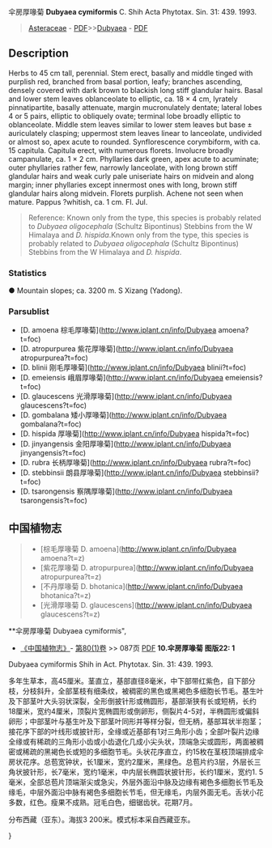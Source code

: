 伞房厚喙菊 **Dubyaea cymiformis** C. Shih Acta Phytotax. Sin. 31: 439. 1993.

> [Asteraceae](http://www.iplant.cn/info/Asteraceae?t=foc) - [PDF](http://www.iplant.cn/foc/pdf/Asteraceae.pdf)>>[Dubyaea](http://www.iplant.cn/info/Dubyaea?t=foc) - [PDF](http://www.iplant.cn/foc/pdf/Dubyaea.pdf)

## Description

Herbs to 45 cm tall, perennial. Stem erect, basally and middle tinged with purplish red, branched from basal portion, leafy; branches ascending, densely covered with dark brown to blackish long stiff glandular hairs. Basal and lower stem leaves oblanceolate to elliptic, ca. 18 × 4 cm, lyrately pinnatipartite, basally attenuate, margin mucronulately dentate; lateral lobes 4 or 5 pairs, elliptic to obliquely ovate; terminal lobe broadly elliptic to oblanceolate. Middle stem leaves similar to lower stem leaves but base ± auriculately clasping; uppermost stem leaves linear to lanceolate, undivided or almost so, apex acute to rounded. Synflorescence corymbiform, with ca. 15 capitula. Capitula erect, with numerous florets. Involucre broadly campanulate, ca. 1 × 2 cm. Phyllaries dark green, apex acute to acuminate; outer phyllaries rather few, narrowly lanceolate, with long brown stiff glandular hairs and weak curly pale uniseriate hairs on midvein and along margin; inner phyllaries except innermost ones with long, brown stiff glandular hairs along midvein. Florets purplish. Achene not seen when mature. Pappus ?whitish, ca. 1 cm. Fl. Jul.


> Reference: 
> Known only from the type, this species is probably related to *Dubyaea oligocephala* (Schultz Bipontinus) Stebbins from the W Himalaya and *D. hispida*.Known only from the type, this species is probably related to *Dubyaea oligocephala* (Schultz Bipontinus) Stebbins from the W Himalaya and *D. hispida*.

### Statistics
● Mountain slopes; ca. 3200 m. S Xizang (Yadong).



### Parsublist

* [D.  amoena  棕毛厚喙菊](http://www.iplant.cn/info/Dubyaea amoena?t=foc)
* [D.  atropurpurea  紫花厚喙菊](http://www.iplant.cn/info/Dubyaea atropurpurea?t=foc)
* [D.  blinii  刚毛厚喙菊](http://www.iplant.cn/info/Dubyaea blinii?t=foc)
* [D.  emeiensis  峨眉厚喙菊](http://www.iplant.cn/info/Dubyaea emeiensis?t=foc)
* [D.  glaucescens  光滑厚喙菊](http://www.iplant.cn/info/Dubyaea glaucescens?t=foc)
* [D.  gombalana  矮小厚喙菊](http://www.iplant.cn/info/Dubyaea gombalana?t=foc)
* [D.  hispida  厚喙菊](http://www.iplant.cn/info/Dubyaea hispida?t=foc)
* [D.  jinyangensis  金阳厚喙菊](http://www.iplant.cn/info/Dubyaea jinyangensis?t=foc)
* [D.  rubra  长柄厚喙菊](http://www.iplant.cn/info/Dubyaea rubra?t=foc)
* [D.  stebbinsii  朗县厚喙菊](http://www.iplant.cn/info/Dubyaea stebbinsii?t=foc)
* [D.  tsarongensis  察隅厚喙菊](http://www.iplant.cn/info/Dubyaea tsarongensis?t=foc)


## 中国植物志

> * [棕毛厚喙菊  D.  amoena](http://www.iplant.cn/info/Dubyaea amoena?t=z)
> * [紫花厚喙菊  D.  atropurpurea](http://www.iplant.cn/info/Dubyaea atropurpurea?t=z)
> * [不丹厚喙菊  D.  bhotanica](http://www.iplant.cn/info/Dubyaea bhotanica?t=z)
> * [光滑厚喙菊  D.  glaucescens](http://www.iplant.cn/info/Dubyaea glaucescens?t=z)


**伞房厚喙菊 Dubyaea cymiformis",


* [《中国植物志》](http://www.iplant.cn/frps)- [第80(1)卷](http://www.iplant.cn/frps/vol/80(1)) >> 087页 [PDF](http://www.iplant.cn/frps/pdf/80(1)/087a.PDF)
**10.伞房厚喙菊 图版22: 1**

Dubyaea cymiformis Shih in Act. Phytotax. Sin. 31: 439. 1993.

多年生草本，高45厘米。茎直立，基部直径8毫米，中下部带红紫色，自下部分枝，分枝斜升，全部茎枝有细条纹，被稠密的黑色或黑褐色多细胞长节毛。基生叶及下部茎叶大头羽状深裂，全形倒披针形或椭圆形，基部渐狭有长或短柄，长约18厘米，宽约4厘米，顶裂片宽椭圆形或倒卵形，侧裂片4-5对，半椭圆形或偏斜卵形；中部茎叶与基生叶及下部茎叶同形并等样分裂，但无柄，基部耳状半抱茎；接花序下部的叶线形或披针形，全缘或近基部有1对三角形小齿；全部叶裂片边缘全缘或有稀疏的三角形小齿或小齿退化几成小尖头状，顶端急尖或圆形，两面被稠密或稀疏的黑褐色长或短的多细胞节毛。头状花序直立，约15枚在茎枝顶端排成伞房状花序。总苞宽钟状，长1厘米，宽约2厘米，黑绿色。总苞片约3层，外层长三角状披针形，长7毫米，宽约1毫米，中内层长椭圆状披针形，长约1厘米，宽约1. 5毫米，全部总苞片顶端渐尖或急尖，外层外面沿中脉及边缘有褐色多细胞长节毛及缘毛，中层外面沿中脉有褐色多细胞长节毛，但无缘毛，内层外面无毛。舌状小花多数，红色。瘦果不成熟。冠毛白色，细锯齿状。花期7月。

分布西藏（亚东）。海拔3 200米。模式标本采自西藏亚东。



}